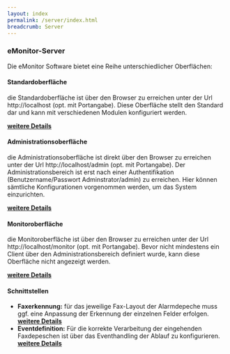 ```yaml
---
layout: index
permalink: /server/index.html
breadcrumb: Server
---
```


### eMonitor-Server

Die eMonitor Software bietet eine Reihe unterschiedlicher Oberflächen:

#### Standardoberfläche

die Standardoberfläche ist über den Browser zu erreichen unter der Url http://localhost (opt. mit Portangabe).
Diese Oberfläche stellt den Standard dar und kann mit verschiedenen Modulen konfiguriert werden.

[**weitere Details**][1]

#### Administrationsoberfläche

die Administrationsoberfläche ist direkt über den Browser zu erreichen unter der Url http://localhost/admin (opt. mit Portangabe).
Der Administrationsbereich ist erst nach einer Authentifikation (Benutzername/Passwort Adminstrator/admin) zu erreichen. Hier können sämtliche Konfigurationen vorgenommen werden, um das System einzurichten.


[**weitere Details**][2]

#### Monitoroberfläche

die Monitoroberfläche ist über den Browser zu erreichen unter der Url http://localhost/monitor (opt. mit Portangabe). Bevor nicht mindestens ein Client über den Administrationsbereich definiert wurde, kann diese Oberfläche nicht angezeigt werden.

[**weitere Details**][3]

#### Schnittstellen

* **Faxerkennung:** für das jeweilige Fax-Layout der Alarmdepeche muss ggf. eine Anpassung der Erkennung der einzelnen Felder erfolgen. [**weitere Details**][4]
* **Eventdefinition:** Für die korrekte Verarbeitung der eingehenden Faxdepeschen ist über das Eventhandling der Ablauf zu konfigurieren. [**weitere Details**][5]


[1]: frontend
[2]: admin
[3]: monitor
[4]: ../faxchecker
[5]: ../eventhandler

